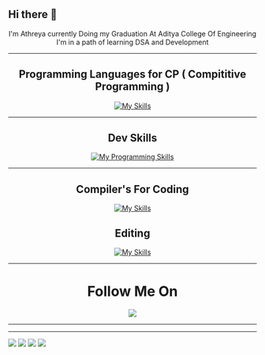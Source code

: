 ## Hi there 👋
<center>
I'm Athreya currently Doing my Graduation At Aditya College Of Engineering
<br/>
I'm in a path of learning DSA and Development
<hr/>

## Programming Languages for CP ( Compititive Programming )

[![My Skills](https://skillicons.dev/icons?i=c,cpp,py,java&theme=dark)](https://skillicons.dev)

<hr/>

## Dev Skills

[![My Programming Skills](https://skillicons.dev/icons?i=html,css,js,git,github,bootstrap,mongodb,mysql,nodejs,react,npm&theme=dark)](https://skillicons.dev)

<hr/>

## Compiler's For Coding

[![My Skills](https://skillicons.dev/icons?i=vscode,idea,pycharm,sublime&theme=dark)](https://skillicons.dev)

## Editing 

[![My Skills](https://skillicons.dev/icons?i=ps,pr&theme=dark)](https://skillicons.dev)

<hr/>

<h1>Follow Me On </h1>
<a href="https://www.linkedin.com/in/athreya-akondi-/">
  <img src="https://skillicons.dev/icons?i=linkedin"/>
</a>
</center>
<hr/>
<hr/>

![](http://github-profile-summary-cards.vercel.app/api/cards/profile-details?username=akondi-athreya&theme=2077)
![](http://github-profile-summary-cards.vercel.app/api/cards/repos-per-language?username=akondi-athreya&theme=2077)
![](http://github-profile-summary-cards.vercel.app/api/cards/most-commit-language?username=akondi-athreya&theme=2077)
![](http://github-profile-summary-cards.vercel.app/api/cards/stats?username=akondi-athreya&theme=2077)
